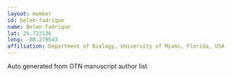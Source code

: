 ```yaml
---
layout: member
id: belen-fadrique
name: Belen Fadrique
lat: 25.722136
long: -80.279543
affiliation: Department of Biology, University of Miami, Florida, USA
---
```


Auto generated from OTN manuscript author list
